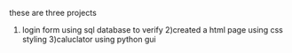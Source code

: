 these are three projects
1) login form using  sql database to verify
2)created a html page using css styling
3)caluclator using python gui
